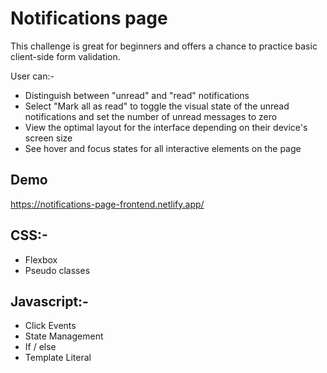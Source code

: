 
# Notifications page

This challenge is great for beginners and offers a chance to practice basic client-side form validation.

User can:-
- Distinguish between "unread" and "read" notifications
- Select "Mark all as read" to toggle the visual state of the unread notifications and set the number of unread messages to zero
- View the optimal layout for the interface depending on their device's screen size
- See hover and focus states for all interactive elements on the page

## Demo

https://notifications-page-frontend.netlify.app/

## CSS:-

- Flexbox
- Pseudo classes

## Javascript:-

- Click Events
- State Management
- If / else
- Template Literal
